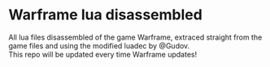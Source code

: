 # Warframe lua disassembled
All lua files disassembled of the game Warframe, extraced straight from the game files and using the modified luadec by @Gudov.  
This repo will be updated every time Warframe updates!
